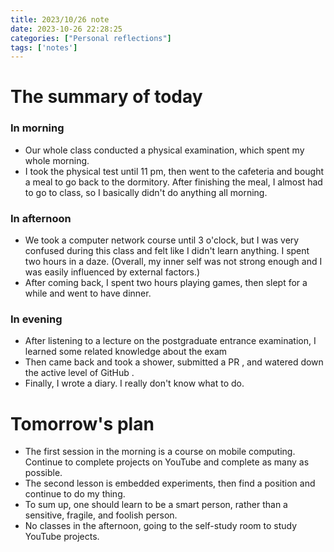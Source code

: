 ```yaml
---
title: 2023/10/26 note
date: 2023-10-26 22:28:25
categories: ["Personal reflections"]
tags: ['notes']
---
```


# The summary of today

### In morning

- Our whole class conducted a physical examination, which spent my whole morning.
- I took the physical test until 11 pm, then went to the cafeteria and bought a meal to go back to the dormitory. After finishing the meal, I almost had to go to class, so I basically didn't do anything all morning.

### In afternoon

- We took a computer network course until 3 o'clock, but I was very confused during this class and felt like I didn't learn anything. I spent two hours in a daze. (Overall, my inner self was not strong enough and I was easily influenced by external factors.)
- After coming back, I spent two hours playing games, then slept for a while and went to have dinner.

### In evening

- After listening to a lecture on the postgraduate entrance examination, I learned some related knowledge about the exam
- Then came back and took a shower, submitted a PR , and watered down the active level of GitHub .
- Finally, I wrote a diary. I really don't know what to do.

# Tomorrow's plan

- The first session in the morning is a course on mobile computing. Continue to complete projects on YouTube and complete as many as possible.
- The second lesson is embedded experiments, then find a position and continue to do my thing.
- To sum up, one should learn to be a smart person, rather than a sensitive, fragile, and foolish person.
- No classes in the afternoon, going to the self-study room to study YouTube projects.
